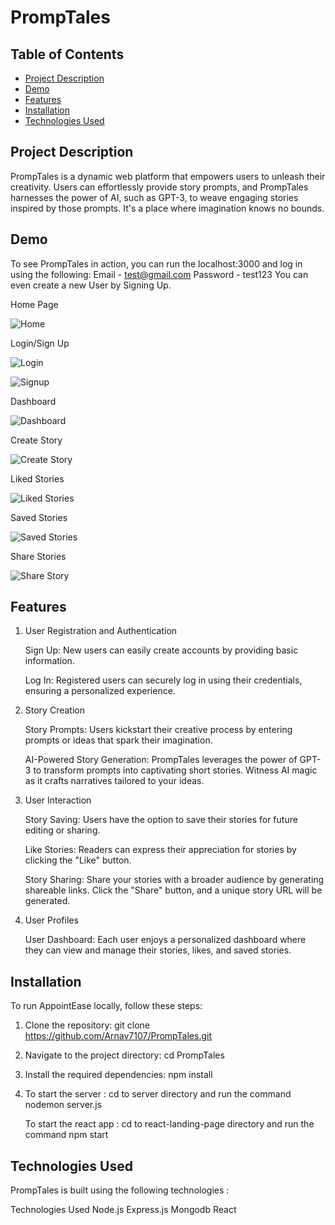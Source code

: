 # PrompTales

## Table of Contents

- [Project Description](#project-description)
- [Demo](#demo)
- [Features](#features)
- [Installation](#installation)
- [Technologies Used](#technologies-used)


## Project Description

PrompTales is a dynamic web platform that empowers users to unleash their creativity. Users can effortlessly provide story prompts, and PrompTales harnesses the power of AI, such as GPT-3, to weave engaging stories inspired by those prompts. It's a place where imagination knows no bounds.

## Demo

To see PrompTales in action, you can run the localhost:3000 and log in using the following:
   Email - test@gmail.com
   Password - test123
You can even create a new User by Signing Up.


Home Page

![Home](https://github.com/Arnav7107/PrompTales/assets/109273538/27ffb729-3820-4c12-9401-b16d6fd1d5f7)


Login/Sign Up

![Login](https://github.com/Arnav7107/PrompTales/assets/109273538/3651bdbb-357d-40e8-910e-fe5a1315c691)

![Signup](https://github.com/Arnav7107/PrompTales/assets/109273538/03b3e657-f59d-4e28-8c84-120a687272c1)


Dashboard

![Dashboard](https://github.com/Arnav7107/PrompTales/assets/109273538/6ea570b6-438e-444f-9343-35c4bd3e9f8b)


Create Story

![Create Story](https://github.com/Arnav7107/PrompTales/assets/109273538/7d7e7d6b-4684-4aaa-a08b-6e8815ab1987)


Liked Stories

![Liked Stories](https://github.com/Arnav7107/PrompTales/assets/109273538/64f63008-fe85-4cde-9035-6e838db787d2)


Saved Stories

![Saved Stories](https://github.com/Arnav7107/PrompTales/assets/109273538/d822bd2c-13ae-4afd-904e-006262f1a357)


Share Stories

![Share Story](https://github.com/Arnav7107/PrompTales/assets/109273538/4ab19a8a-4ba1-4f0b-b77b-311a7f56722b)



## Features

1. User Registration and Authentication

    Sign Up: New users can easily create accounts by providing basic information.

    Log In: Registered users can securely log in using their credentials, ensuring a personalized experience.

2. Story Creation

    Story Prompts: Users kickstart their creative process by entering prompts or ideas that spark their imagination.

    AI-Powered Story Generation: PrompTales leverages the power of GPT-3 to transform prompts into captivating short stories. Witness AI magic as it crafts narratives tailored to your ideas.


3. User Interaction

    Story Saving: Users have the option to save their stories for future editing or sharing.
   
    Like Stories: Readers can express their appreciation for stories by clicking the "Like" button.

    Story Sharing: Share your stories with a broader audience by generating shareable links. Click the "Share" button, and a unique story URL will be generated.

    
4. User Profiles

    User Dashboard: Each user enjoys a personalized dashboard where they can view and manage their stories, likes, and saved stories.


## Installation

To run AppointEase locally, follow these steps:

1. Clone the repository:
    git clone https://github.com/Arnav7107/PrompTales.git

2. Navigate to the project directory:
   cd PrompTales
   
3. Install the required dependencies:
   npm install

4. To start the server :
   cd to server directory and run the command nodemon server.js

   To start the react app :
   cd to react-landing-page directory and run the command npm start

## Technologies Used

PrompTales is built using the following technologies :

Technologies Used
    Node.js
    Express.js
    Mongodb
    React
    

   

